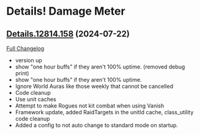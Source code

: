 # Details! Damage Meter

## [Details.12814.158](https://github.com/Tercioo/Details-Damage-Meter/tree/Details.12814.158) (2024-07-22)
[Full Changelog](https://github.com/Tercioo/Details-Damage-Meter/compare/Details.12813.158...Details.12814.158) 

- version up  
- show "one hour buffs" if they aren't 100% uptime. (removed debug print)  
- show "one hour buffs" if they aren't 100% uptime.  
- Ignore World Auras like those weekly that cannot be cancelled  
- Code cleanup  
- Use unit caches  
- Attempt to make Rogues not kit combat when using Vanish  
- Framework update, added RaidTargets in the unitId cache, class\_utility code cleanup  
- Added a config to not auto change to standard mode on startup.  
